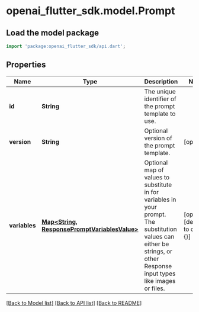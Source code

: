 # openai_flutter_sdk.model.Prompt

## Load the model package
```dart
import 'package:openai_flutter_sdk/api.dart';
```

## Properties
Name | Type | Description | Notes
------------ | ------------- | ------------- | -------------
**id** | **String** | The unique identifier of the prompt template to use. | 
**version** | **String** | Optional version of the prompt template. | [optional] 
**variables** | [**Map<String, ResponsePromptVariablesValue>**](ResponsePromptVariablesValue.md) | Optional map of values to substitute in for variables in your prompt. The substitution values can either be strings, or other Response input types like images or files.  | [optional] [default to const {}]

[[Back to Model list]](../README.md#documentation-for-models) [[Back to API list]](../README.md#documentation-for-api-endpoints) [[Back to README]](../README.md)


